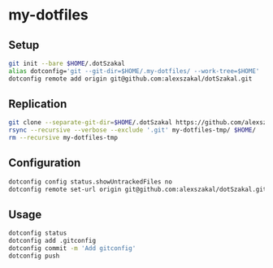 # my-dotfiles

## Setup
```sh
git init --bare $HOME/.dotSzakal
alias dotconfig='git --git-dir=$HOME/.my-dotfiles/ --work-tree=$HOME'
dotconfig remote add origin git@github.com:alexszakal/dotSzakal.git
```

## Replication
```sh
git clone --separate-git-dir=$HOME/.dotSzakal https://github.com/alexszakal/dotSzakal.git my-dotfiles-tmp
rsync --recursive --verbose --exclude '.git' my-dotfiles-tmp/ $HOME/
rm --recursive my-dotfiles-tmp
```

## Configuration
```sh
dotconfig config status.showUntrackedFiles no
dotconfig remote set-url origin git@github.com:alexszakal/dotSzakal.git
```

## Usage
```sh
dotconfig status
dotconfig add .gitconfig
dotconfig commit -m 'Add gitconfig'
dotconfig push
```
